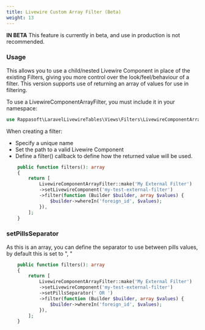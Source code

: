 ```yaml
---
title: Livewire Custom Array Filter (Beta)
weight: 13
---
```


**IN BETA**
This feature is currently in beta, and use in production is not recommended.

### Usage
This allows you to use a child/nested Livewire Component in place of the existing Filters, giving you more control over the look/feel/behaviour of a filter.  This version supports use of returning an array of values for use in filtering.

To use a LivewireComponentArrayFilter, you must include it in your namespace:
```php
use Rappasoft\LaravelLivewireTables\Views\Filters\LivewireComponentArrayFilter;
```

When creating a filter:
- Specify a unique name
- Set the path to a valid Livewire Component
- Define a filter() callback to define how the returned value will be used.

```php
    public function filters(): array
    {
        return [ 
            LivewireComponentArrayFilter::make('My External Filter')
            ->setLivewireComponent('my-test-external-filter')
            ->filter(function (Builder $builder, array $values) {
                $builder->whereIn('foreign_id', $values);
            }),
        ];
    }
```

### setPillsSeparator
As this is an array, you can define the separator to use between pills values, by default this is set to ", "

```php
    public function filters(): array
    {
        return [ 
            LivewireComponentArrayFilter::make('My External Filter')
            ->setLivewireComponent('my-test-external-filter')
            ->setPillsSeparator(' OR ')
            ->filter(function (Builder $builder, array $values) {
                $builder->whereIn('foreign_id', $values);
            }),
        ];
    }
```

